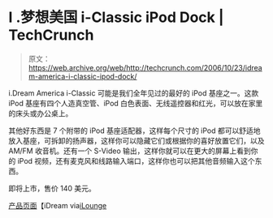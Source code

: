 # I .梦想美国 i-Classic iPod Dock | TechCrunch

> 原文：<https://web.archive.org/web/http://techcrunch.com/2006/10/23/idream-america-i-classic-ipod-dock/>

i.Dream America i-Classic 可能是我们全年见过的最好的 iPod 基座之一。这款 iPod 基座有四个人造真空管、iPod 白色表面、无线遥控器和红光，可以放在家里的床头或办公桌上。

其他好东西是 7 个附带的 iPod 基座适配器，这样每个尺寸的 iPod 都可以舒适地放入基座，可拆卸的扬声器，这样你可以隐藏它们或根据你的喜好放置它们，以及 AM/FM 收音机。还有一个 S-Video 输出，这样你就可以在更大的屏幕上看到你的 iPod 视频，还有麦克风和线路输入端口，这样你也可以把其他音频输入这个东西。

即将上市，售价 140 美元。

[产品页面](https://web.archive.org/web/20150718051824/http://www.idreamusa.net/)【iDream via[iLounge](https://web.archive.org/web/20150718051824/http://www.ilounge.com/index.php/ipod/review/idream-america-i-classic-digital-audio-system/)